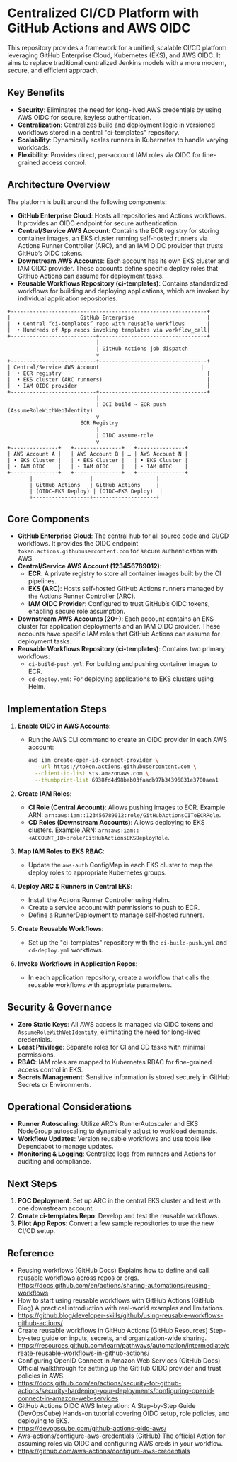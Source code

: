 # Centralized CI/CD Platform with GitHub Actions and AWS OIDC

This repository provides a framework for a unified, scalable CI/CD platform leveraging GitHub Enterprise Cloud, Kubernetes (EKS), and AWS OIDC. It aims to replace traditional centralized Jenkins models with a more modern, secure, and efficient approach.

## Key Benefits

- **Security**: Eliminates the need for long-lived AWS credentials by using AWS OIDC for secure, keyless authentication.
- **Centralization**: Centralizes build and deployment logic in versioned workflows stored in a central "ci-templates" repository.
- **Scalability**: Dynamically scales runners in Kubernetes to handle varying workloads.
- **Flexibility**: Provides direct, per-account IAM roles via OIDC for fine-grained access control.

## Architecture Overview

The platform is built around the following components:

- **GitHub Enterprise Cloud**: Hosts all repositories and Actions workflows. It provides an OIDC endpoint for secure authentication.
- **Central/Service AWS Account**: Contains the ECR registry for storing container images, an EKS cluster running self-hosted runners via Actions Runner Controller (ARC), and an IAM OIDC provider that trusts GitHub’s OIDC tokens.
- **Downstream AWS Accounts**: Each account has its own EKS cluster and IAM OIDC provider. These accounts define specific deploy roles that GitHub Actions can assume for deployment tasks.
- **Reusable Workflows Repository (ci-templates)**: Contains standardized workflows for building and deploying applications, which are invoked by individual application repositories.

```
+--------------------------------------------------------------+
|                      GitHub Enterprise                       |
|  • Central “ci-templates” repo with reusable workflows       |
|  • Hundreds of App repos invoking templates via workflow_call|
+---------------------------+----------------------------------+
                            |
                            | GitHub Actions job dispatch
                            v
+---------------------------+----------------------------------+
| Central/Service AWS Account                                |
|  • ECR registry                                              |
|  • EKS cluster (ARC runners)                                 |
|  • IAM OIDC provider                                         |
+---------------------------+----------------------------------+
                            |
                            | OCI build → ECR push (AssumeRoleWithWebIdentity)
                            v
                       ECR Registry
                            |
                            | OIDC assume-role
                            v
+---------------+   +---------------+   +---------------+
| AWS Account A |   | AWS Account B | … | AWS Account N |
| • EKS Cluster |   | • EKS Cluster |   | • EKS Cluster |
| • IAM OIDC    |   | • IAM OIDC    |   | • IAM OIDC    |
+---------------+   +---------------+   +---------------+
       |                  |                    |
       | GitHub Actions   | GitHub Actions     |
       | (OIDC→EKS Deploy) | (OIDC→EKS Deploy)  |
       +------------------+--------------------+
```

## Core Components

- **GitHub Enterprise Cloud**: The central hub for all source code and CI/CD workflows. It provides the OIDC endpoint `token.actions.githubusercontent.com` for secure authentication with AWS.
- **Central/Service AWS Account (123456789012)**:
  - **ECR**: A private registry to store all container images built by the CI pipelines.
  - **EKS (ARC)**: Hosts self-hosted GitHub Actions runners managed by the Actions Runner Controller (ARC).
  - **IAM OIDC Provider**: Configured to trust GitHub’s OIDC tokens, enabling secure role assumption.
- **Downstream AWS Accounts (20+)**: Each account contains an EKS cluster for application deployments and an IAM OIDC provider. These accounts have specific IAM roles that GitHub Actions can assume for deployment tasks.
- **Reusable Workflows Repository (ci-templates)**: Contains two primary workflows:
  - `ci-build-push.yml`: For building and pushing container images to ECR.
  - `cd-deploy.yml`: For deploying applications to EKS clusters using Helm.

## Implementation Steps

1. **Enable OIDC in AWS Accounts**:
   - Run the AWS CLI command to create an OIDC provider in each AWS account:
     ```bash
     aws iam create-open-id-connect-provider \
       --url https://token.actions.githubusercontent.com \
       --client-id-list sts.amazonaws.com \
       --thumbprint-list 6938fd4d98bab03faadb97b34396831e3780aea1
     ```

2. **Create IAM Roles**:
   - **CI Role (Central Account)**: Allows pushing images to ECR. Example ARN: `arn:aws:iam::123456789012:role/GitHubActionsCIToECRRole`.
   - **CD Roles (Downstream Accounts)**: Allows deploying to EKS clusters. Example ARN: `arn:aws:iam::<ACCOUNT_ID>:role/GitHubActionsEKSDeployRole`.

3. **Map IAM Roles to EKS RBAC**:
   - Update the `aws-auth` ConfigMap in each EKS cluster to map the deploy roles to appropriate Kubernetes groups.

4. **Deploy ARC & Runners in Central EKS**:
   - Install the Actions Runner Controller using Helm.
   - Create a service account with permissions to push to ECR.
   - Define a RunnerDeployment to manage self-hosted runners.

5. **Create Reusable Workflows**:
   - Set up the "ci-templates" repository with the `ci-build-push.yml` and `cd-deploy.yml` workflows.

6. **Invoke Workflows in Application Repos**:
   - In each application repository, create a workflow that calls the reusable workflows with appropriate parameters.

## Security & Governance

- **Zero Static Keys**: All AWS access is managed via OIDC tokens and `AssumeRoleWithWebIdentity`, eliminating the need for long-lived credentials.
- **Least Privilege**: Separate roles for CI and CD tasks with minimal permissions.
- **RBAC**: IAM roles are mapped to Kubernetes RBAC for fine-grained access control in EKS.
- **Secrets Management**: Sensitive information is stored securely in GitHub Secrets or Environments.

## Operational Considerations

- **Runner Autoscaling**: Utilize ARC’s RunnerAutoscaler and EKS NodeGroup autoscaling to dynamically adjust to workload demands.
- **Workflow Updates**: Version reusable workflows and use tools like Dependabot to manage updates.
- **Monitoring & Logging**: Centralize logs from runners and Actions for auditing and compliance.

## Next Steps

1. **POC Deployment**: Set up ARC in the central EKS cluster and test with one downstream account.
2. **Create ci-templates Repo**: Develop and test the reusable workflows.
3. **Pilot App Repos**: Convert a few sample repositories to use the new CI/CD setup.

## Reference
- Reusing workflows (GitHub Docs) Explains how to define and call reusable workflows across repos or orgs.  
  https://docs.github.com/en/actions/sharing-automations/reusing-workflows
- How to start using reusable workflows with GitHub Actions (GitHub Blog) A practical introduction with real-world examples and limitations.      
- https://github.blog/developer-skills/github/using-reusable-workflows-github-actions/
- Create reusable workflows in GitHub Actions (GitHub Resources) Step-by-step guide on inputs, secrets, and organization-wide sharing.      
- https://resources.github.com/learn/pathways/automation/intermediate/create-reusable-workflows-in-github-actions/
- Configuring OpenID Connect in Amazon Web Services (GitHub Docs) Official walkthrough for setting up the GitHub OIDC provider and trust policies in AWS.     
- https://docs.github.com/en/actions/security-for-github-actions/security-hardening-your-deployments/configuring-openid-connect-in-amazon-web-services
- GitHub Actions OIDC AWS Integration: A Step-by-Step Guide (DevOpsCube) Hands-on tutorial covering OIDC setup, role policies, and deploying to EKS.    
- https://devopscube.com/github-actions-oidc-aws/
- Aws-actions/configure-aws-credentials (GitHub) The official Action for assuming roles via OIDC and configuring AWS creds in your workflow.  
- https://github.com/aws-actions/configure-aws-credentials

